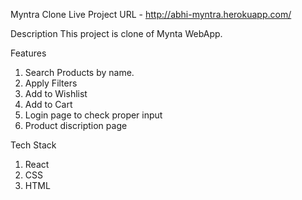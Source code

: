 Myntra Clone
Live Project URL - http://abhi-myntra.herokuapp.com/

Description
This project is clone of Mynta WebApp.

Features
1. Search Products by name.
2. Apply Filters
3. Add to Wishlist
4. Add to Cart
5. Login page to check proper input
6. Product discription page

Tech Stack
1. React
2. CSS
3. HTML

